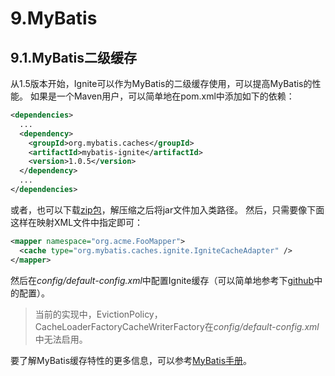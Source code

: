 # 9.MyBatis
## 9.1.MyBatis二级缓存
从1.5版本开始，Ignite可以作为MyBatis的二级缓存使用，可以提高MyBatis的性能。
如果是一个Maven用户，可以简单地在pom.xml中添加如下的依赖：
```xml
<dependencies>
  ...
  <dependency>
    <groupId>org.mybatis.caches</groupId>
    <artifactId>mybatis-ignite</artifactId>
    <version>1.0.5</version>
  </dependency>
  ...
</dependencies>
```
或者，也可以下载[zip包](https://github.com/mybatis/ignite-cache/releases)，解压缩之后将jar文件加入类路径。
然后，只需要像下面这样在映射XML文件中指定即可：
```xml
<mapper namespace="org.acme.FooMapper">
  <cache type="org.mybatis.caches.ignite.IgniteCacheAdapter" />
</mapper>
```
然后在*config/default-config.xml*中配置Ignite缓存（可以简单地参考下[github](https://github.com/mybatis/ignite-cache/tree/master/config)中的配置）。

> 当前的实现中，EvictionPolicy，CacheLoaderFactoryCacheWriterFactory在*config/default-config.xml*中无法启用。

要了解MyBatis缓存特性的更多信息，可以参考[MyBatis手册](http://www.mybatis.org/mybatis-3/sqlmap-xml.html#cache)。